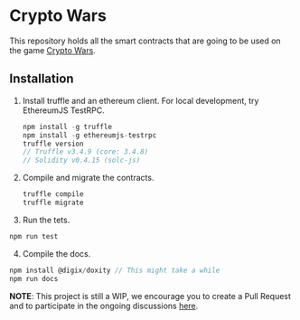 # Crypto Wars

This repository holds all the smart contracts that are going to be used on the game [Crypto Wars](https://e11.io).

## Installation

1. Install truffle and an ethereum client. For local development, try EthereumJS TestRPC.
    ```javascript
    npm install -g truffle
    npm install -g ethereumjs-testrpc
    truffle version
    // Truffle v3.4.9 (core: 3.4.8)
    // Solidity v0.4.15 (solc-js)
    ```

2. Compile and migrate the contracts.
    ```javascript
    truffle compile
    truffle migrate
    ```

3. Run the tets.
  ```javascript
  npm run test
  ```

4. Compile the docs.
  ```javascript
  npm install @digix/doxity // This might take a while
  npm run docs
  ```

**NOTE**: This project is still a WIP, we encourage you to create a Pull Request and to participate in the ongoing discussions [here](https://github.com/e11-io/crypto-wars-solidity/issues).
